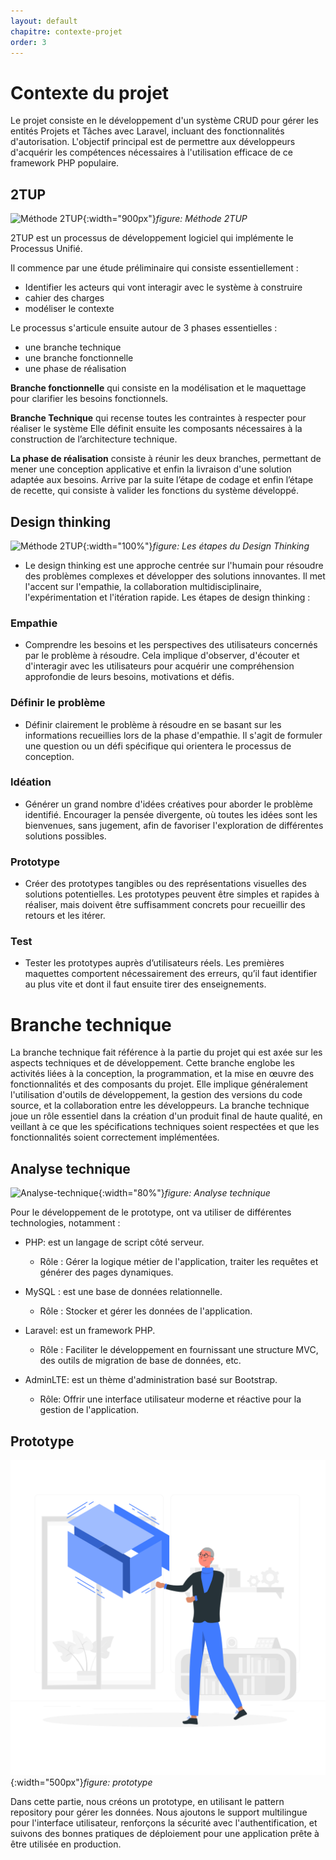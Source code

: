 ```yaml
---
layout: default
chapitre: contexte-projet
order: 3
---
```



# Contexte du projet

<!-- note -->

Le projet consiste en le développement d'un système CRUD pour gérer les entités Projets et Tâches avec Laravel, incluant des fonctionnalités d'autorisation. L'objectif principal est de permettre aux développeurs d'acquérir les compétences nécessaires à l'utilisation efficace de ce framework PHP populaire.

<!-- new slide -->


## 2TUP

![Méthode 2TUP](/prototype/contexte-projet/images/2tup.png){:width="900px"}*figure: Méthode 2TUP*


<!-- note -->


2TUP est un processus de développement logiciel qui implémente le Processus Unifié.

Il commence par une étude préliminaire qui consiste essentiellement :

- Identifier les acteurs qui vont interagir avec le système à construire
- cahier des charges 
- modéliser le contexte

Le processus s'articule ensuite autour de 3 phases essentielles :

- une branche technique
- une branche fonctionnelle
- une phase de réalisation

**Branche fonctionnelle** qui consiste en la modélisation et le maquettage pour clarifier les besoins fonctionnels.

**Branche Technique** qui recense toutes les contraintes à respecter pour réaliser le système Elle définit ensuite les composants nécessaires à la construction de l’architecture technique.

**La phase de réalisation** consiste à réunir les deux branches, permettant de mener une conception applicative et enfin la livraison d'une solution adaptée aux besoins. Arrive par la suite l’étape de codage et enfin l’étape de recette, qui consiste à valider les fonctions du système développé.

<!-- new slide -->


## Design thinking


![Méthode 2TUP](/prototype/contexte-projet/images/design-thinking.png){:width="100%"}*figure: Les étapes du Design Thinking*


<!-- note -->

- Le design thinking est une approche centrée sur l'humain pour résoudre des problèmes complexes et développer des solutions innovantes. Il met l'accent sur l'empathie, la collaboration multidisciplinaire, l'expérimentation et l'itération rapide.
Les étapes de design thinking : 

### Empathie

- Comprendre les besoins et les perspectives des utilisateurs concernés par le problème à résoudre. Cela implique d'observer, d'écouter et d'interagir avec les utilisateurs pour acquérir une compréhension approfondie de leurs besoins, motivations et défis.

### Définir le problème

- Définir clairement le problème à résoudre en se basant sur les informations recueillies lors de la phase d'empathie. Il s'agit de formuler une question ou un défi spécifique qui orientera le processus de conception.


### Idéation

- Générer un grand nombre d'idées créatives pour aborder le problème identifié. Encourager la pensée divergente, où toutes les idées sont les bienvenues, sans jugement, afin de favoriser l'exploration de différentes solutions possibles.


### Prototype 

- Créer des prototypes tangibles ou des représentations visuelles des solutions potentielles. Les prototypes peuvent être simples et rapides à réaliser, mais doivent être suffisamment concrets pour recueillir des retours et les itérer.


### Test

- Tester les prototypes auprès d’utilisateurs réels. Les premières maquettes comportent nécessairement des erreurs, qu’il faut identifier au plus vite et dont il faut ensuite tirer des enseignements.

<!-- new slide -->

# Branche technique

<!-- note -->

La branche technique fait référence à la partie du projet qui est axée sur les aspects techniques et de développement. Cette branche englobe les activités liées à la conception, la programmation, et la mise en œuvre des fonctionnalités et des composants du projet. Elle implique généralement l'utilisation d'outils de développement, la gestion des versions du code source, et la collaboration entre les développeurs. La branche technique joue un rôle essentiel dans la création d'un produit final de haute qualité, en veillant à ce que les spécifications techniques soient respectées et que les fonctionnalités soient correctement implémentées.


<!-- new slide -->


## Analyse technique

![Analyse-technique](/prototype/contexte-projet/images/analyse-technique.png){:width="80%"}*figure: Analyse technique*


<!-- note -->

Pour le développement de le prototype, ont va utiliser de différentes technologies, notamment : 

- PHP: est un langage de script côté serveur.
    - Rôle : Gérer la logique métier de l'application, traiter les requêtes et générer des pages dynamiques.

- MySQL :  est une base de données relationnelle.
   - Rôle : Stocker et gérer les données de l'application.

- Laravel:  est un framework PHP.
   - Rôle : Faciliter le développement en fournissant une structure MVC, des outils de migration de base de données, etc.

- AdminLTE: est un thème d'administration basé sur Bootstrap.
    - Rôle: Offrir une interface utilisateur moderne et réactive pour la gestion de l'application.

<!-- new slide -->

## Prototype

![prototype](./images/prototype.png){:width="500px"}*figure: prototype*

<!-- note -->

Dans cette partie, nous créons un prototype, en utilisant le pattern repository pour gérer les données. Nous ajoutons le support multilingue pour l'interface utilisateur, renforçons la sécurité avec l'authentification, et suivons des bonnes pratiques de déploiement pour une application prête à être utilisée en production.

<!-- new slide -->


